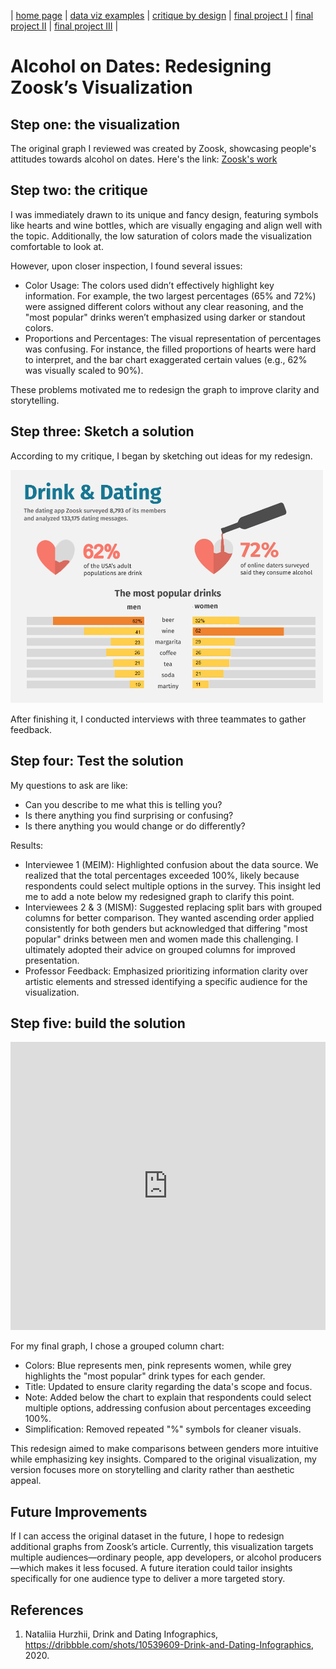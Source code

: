 | [home page](https://chengyiing.github.io/cheng-dataviz-portfolio/) | [data viz examples](dataviz-examples) | [critique by design](critique-by-design) | [final project I](final-project-part-one) | [final project II](final-project-part-two) | [final project III](final-project-part-three) |

# Alcohol on Dates: Redesigning Zoosk’s Visualization

## Step one: the visualization 
The original graph I reviewed was created by Zoosk, showcasing people's attitudes towards alcohol on dates. Here's the link: [Zoosk's work](https://www.behance.net/gallery/90626275/Drink-Dating-Infographics)

## Step two: the critique
I was immediately drawn to its unique and fancy design, featuring symbols like hearts and wine bottles, which are visually engaging and align well with the topic. Additionally, the low saturation of colors made the visualization comfortable to look at. 

However, upon closer inspection, I found several issues:
- Color Usage: The colors used didn’t effectively highlight key information. For example, the two largest percentages (65% and 72%) were assigned different colors without any clear reasoning, and the "most popular" drinks weren’t emphasized using darker or standout colors.
- Proportions and Percentages: The visual representation of percentages was confusing. For instance, the filled proportions of hearts were hard to interpret, and the bar chart exaggerated certain values (e.g., 62% was visually scaled to 90%).

These problems motivated me to redesign the graph to improve clarity and storytelling.


## Step three: Sketch a solution

According to my critique, I began by sketching out ideas for my redesign.

<img src="dataviz.png" width="500"/>

After finishing it, I conducted interviews with three teammates to gather feedback.

## Step four: Test the solution

My questions to ask are like: 
- Can you describe to me what this is telling you?
- Is there anything you find surprising or confusing?
- Is there anything you would change or do differently?

Results: 
- Interviewee 1 (MEIM): Highlighted confusion about the data source. We realized that the total percentages exceeded 100%, likely because respondents could select multiple options in the survey. This insight led me to add a note below my redesigned graph to clarify this point.
- Interviewees 2 & 3 (MISM): Suggested replacing split bars with grouped columns for better comparison. They wanted ascending order applied consistently for both genders but acknowledged that differing "most popular" drinks between men and women made this challenging. I ultimately adopted their advice on grouped columns for improved presentation.
- Professor Feedback: Emphasized prioritizing information clarity over artistic elements and stressed identifying a specific audience for the visualization.

## Step five: build the solution

<iframe title="                       The most popular drinks by gender (%)" aria-label="Grouped Columns" id="datawrapper-chart-dTxEp" src="https://datawrapper.dwcdn.net/dTxEp/1/" scrolling="no" frameborder="0" style="width: 0; min-width: 100% !important; border: none;" height="461" data-external="1"></iframe><script type="text/javascript">!function(){"use strict";window.addEventListener("message",(function(a){if(void 0!==a.data["datawrapper-height"]){var e=document.querySelectorAll("iframe");for(var t in a.data["datawrapper-height"])for(var r,i=0;r=e[i];i++)if(r.contentWindow===a.source){var d=a.data["datawrapper-height"][t]+"px";r.style.height=d}}}))}();
</script>

For my final graph, I chose a grouped column chart:
- Colors: Blue represents men, pink represents women, while grey highlights the "most popular" drink types for each gender.
- Title: Updated to ensure clarity regarding the data's scope and focus.
- Note: Added below the chart to explain that respondents could select multiple options, addressing confusion about percentages exceeding 100%.
- Simplification: Removed repeated "%" symbols for cleaner visuals.

This redesign aimed to make comparisons between genders more intuitive while emphasizing key insights. Compared to the original visualization, my version focuses more on storytelling and clarity rather than aesthetic appeal.


## Future Improvements
If I can access the original dataset in the future, I hope to redesign additional graphs from Zoosk’s article. Currently, this visualization targets multiple audiences—ordinary people, app developers, or alcohol producers—which makes it less focused. A future iteration could tailor insights specifically for one audience type to deliver a more targeted story.


## References
1. Nataliia Hurzhii, Drink and Dating Infographics, https://dribbble.com/shots/10539609-Drink-and-Dating-Infographics, 2020.

